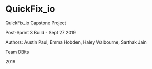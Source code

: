 # QuickFix_io

QuickFix_io Capstone Project

Post-Sprint 3 Build - Sept 27 2019

Authors:
Austin Paul, Emma Hobden, 
Haley Walbourne, Sarthak Jain

Team DBits

2019 
